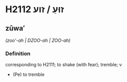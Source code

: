 # H2112 זוּעַ / זוע

## zûwaʻ

_(zoo'-ah | DZOO-ah | ZOO-ah)_

### Definition

corresponding to H2111; to shake (with fear); tremble; v

- (Pe) to tremble
